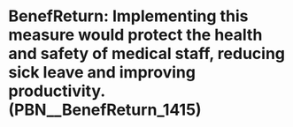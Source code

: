# BenefReturn: __Implementing this measure would protect the health and safety of medical staff, reducing sick leave and improving productivity.__ (PBN__BenefReturn_1415)

